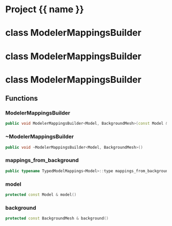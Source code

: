 <script setup>
import {useRoute} from 'vitepress'
const {path} = useRoute()
const tokens = path.split('/')
const words = tokens[2].split('-');
for (let i = 0; i < words.length; i++) {
    words[i] = words[i].charAt(0).toUpperCase() + words[i].slice(1);
    words[i] = words[i].replace('geode', 'Geode')
}
const name = words.join('-');
</script>
# Project {{ name }}

# class ModelerMappingsBuilder


# class ModelerMappingsBuilder


# class ModelerMappingsBuilder


## Functions

### ModelerMappingsBuilder

```cpp
public void ModelerMappingsBuilder<Model, BackgroundMesh>(const Model & model, const BackgroundMesh & background, Span points_sets_uuids, Span curves_uuids)
```


### ~ModelerMappingsBuilder

```cpp
public void ~ModelerMappingsBuilder<Model, BackgroundMesh>()
```


### mappings_from_background

```cpp
public typename TypedModelMappings<Model>::type mappings_from_background(const MeshElementsIndices & model_elements, const VertexIndexMapping & vertex_index_mappings, const IndexToModelMeshElementsMapping & index_to_meshes_mappings)
```


### model

```cpp
protected const Model & model()
```


### background

```cpp
protected const BackgroundMesh & background()
```




